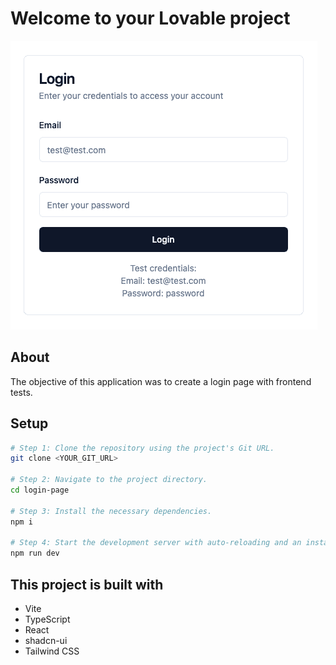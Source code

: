 # Welcome to your Lovable project

![Project logo](https://github.com/jlinville01/login-page/blob/main/assets/login-page-logo.png?raw=true)

## About

The objective of this application was to create a login page with frontend tests.

## Setup

```sh
# Step 1: Clone the repository using the project's Git URL.
git clone <YOUR_GIT_URL>

# Step 2: Navigate to the project directory.
cd login-page

# Step 3: Install the necessary dependencies.
npm i

# Step 4: Start the development server with auto-reloading and an instant preview.
npm run dev
```

## This project is built with

- Vite
- TypeScript
- React
- shadcn-ui
- Tailwind CSS
